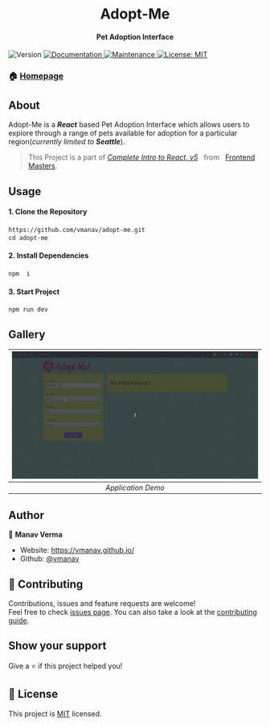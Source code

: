 <h1 align="center">Adopt-Me</h1>
<h4 align="center">Pet Adoption Interface</h4>

<p>
  <img alt="Version" src="https://img.shields.io/badge/version-1.0.0-blue.svg?cacheSeconds=2592000" />
  <a href="https://github.com/vmanav/adopt-me#readme" target="_blank">
    <img alt="Documentation" src="https://img.shields.io/badge/documentation-yes-brightgreen.svg" />
  </a>
  <a href="https://github.com/vmanav/adopt-me/graphs/commit-activity" target="_blank">
    <img alt="Maintenance" src="https://img.shields.io/badge/Maintained%3F-yes-green.svg" />
  </a>
  <a href="https://github.com/vmanav/adopt-me/blob/master/LICENSE" target="_blank">
    <img alt="License: MIT" src="https://img.shields.io/github/license/vmanav/adopt-me" />
  </a>
</p>

### 🏠 [Homepage](https://github.com/vmanav/adopt-me#readme)

## About

Adopt-Me is a **_React_** based Pet Adoption Interface which allows users to explore through a range of pets available for adoption for a particular region(_currently limited to **Seattle**_).
<br />
>This Project is a part of *[Complete Intro to React, v5](https://frontendmasters.com/courses/complete-react-v5/)* &nbsp; from &nbsp; [Frontend Masters](https://frontendmasters.com/).

## Usage

#### 1. Clone the Repository

	https://github.com/vmanav/adopt-me.git
	cd adopt-me

#### 2. Install Dependencies

	npm  i

#### 3. Start Project

	npm run dev

## Gallery

|![Application Demo](/public/demo.gif)|
|:-------:|
|*Application Demo*|

## Author

👤 **Manav Verma**

* Website: https://vmanav.github.io/
* Github: [@vmanav](https://github.com/vmanav)

## 🤝 Contributing

Contributions, issues and feature requests are welcome!<br />Feel free to check [issues page](https://github.com/vmanav/adopt-me/issues). You can also take a look at the [contributing guide](https://github.com/vmanav/adopt-me/blob/master/CONTRIBUTING.md).

## Show your support

Give a ⭐️ if this project helped you!

## 📝 License

This project is [MIT](https://github.com/vmanav/adopt-me/blob/master/LICENSE) licensed.
